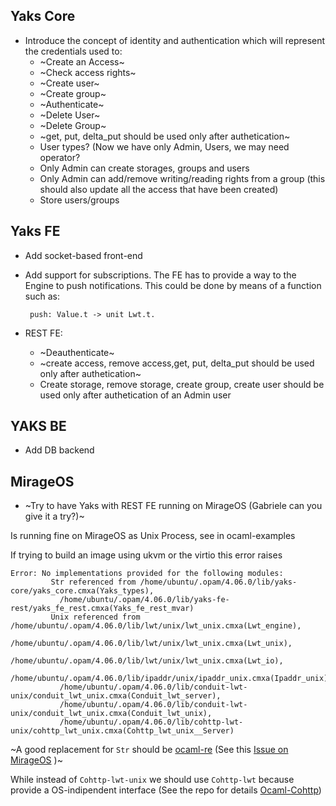 ## Yaks Core

- Introduce the concept of identity and authentication which will represent the credentials used to:
  - ~Create an Access~
  - ~Check access rights~
  - ~Create user~
  - ~Create group~
  - ~Authenticate~
  - ~Delete User~
  - ~Delete Group~
  - ~get, put, delta_put should be used only after authetication~
  - User types? (Now we have only Admin, Users, we may need operator?
  - Only Admin can create storages, groups and users
  - Only Admin can add/remove writing/reading rights from a group (this should also update all the access that have been created)
  - Store users/groups
## Yaks FE

- Add socket-based front-end
- Add support for subscriptions. The FE has to provide a way to the Engine to push
  notifications. This could be done by means of a function such as:
  
       push: Value.t -> unit Lwt.t.

- REST FE:
  - ~Deauthenticate~
  - ~create access, remove access,get, put, delta_put should be used only after authetication~
  - Create storage, remove storage, create group, create user should be used only after authetication of an Admin user

## YAKS BE

- Add DB backend

## MirageOS

- ~Try to have Yaks with REST FE running on MirageOS (Gabriele can you give it a try?)~ 
  
Is running fine on MirageOS as Unix Process, see in ocaml-examples

If trying to build an image using ukvm or the virtio this error raises
```
Error: No implementations provided for the following modules:
         Str referenced from /home/ubuntu/.opam/4.06.0/lib/yaks-core/yaks_core.cmxa(Yaks_types),
           /home/ubuntu/.opam/4.06.0/lib/yaks-fe-rest/yaks_fe_rest.cmxa(Yaks_fe_rest_mvar)
         Unix referenced from /home/ubuntu/.opam/4.06.0/lib/lwt/unix/lwt_unix.cmxa(Lwt_engine),
           /home/ubuntu/.opam/4.06.0/lib/lwt/unix/lwt_unix.cmxa(Lwt_unix),
           /home/ubuntu/.opam/4.06.0/lib/lwt/unix/lwt_unix.cmxa(Lwt_io),
           /home/ubuntu/.opam/4.06.0/lib/ipaddr/unix/ipaddr_unix.cmxa(Ipaddr_unix),
           /home/ubuntu/.opam/4.06.0/lib/conduit-lwt-unix/conduit_lwt_unix.cmxa(Conduit_lwt_server),
           /home/ubuntu/.opam/4.06.0/lib/conduit-lwt-unix/conduit_lwt_unix.cmxa(Conduit_lwt_unix),
           /home/ubuntu/.opam/4.06.0/lib/cohttp-lwt-unix/cohttp_lwt_unix.cmxa(Cohttp_lwt_unix__Server)
```
~A good replacement for `Str` should be [ocaml-re](https://github.com/ocaml/ocaml-re)  (See this [Issue on MirageOS](https://github.com/mirage/mirage/issues/901) )~

While instead of `Cohttp-lwt-unix` we should use `Cohttp-lwt` because provide a OS-indipendent interface (See the repo for details [Ocaml-Cohttp](https://github.com/mirage/ocaml-cohttp))